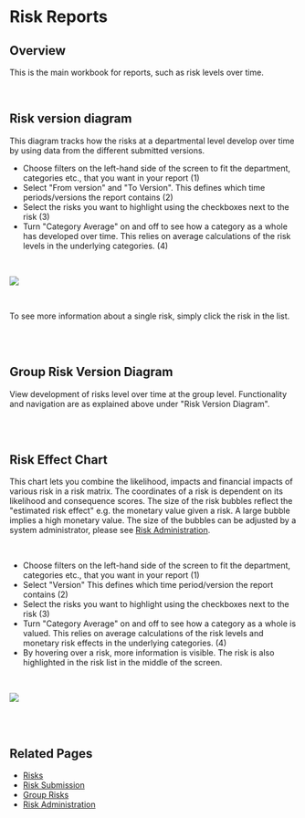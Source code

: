 # Risk Reports

## Overview

This is the main workbook for reports, such as risk levels over time.

<br/>

## Risk version diagram

This diagram tracks how the risks at a departmental level develop over time by using data from the different submitted versions.

- Choose filters on the left-hand side of the screen to fit the department, categories etc., that you want in your report (1)
- Select "From version" and "To Version". This defines which time periods/versions the report contains (2)
- Select the risks you want to highlight using the checkboxes next to the risk (3)
- Turn "Category Average" on and off to see how a category as a whole has developed over time. This relies on average calculations of the risk levels in the underlying categories. (4)

<br/>

![](https://profitbasedocs.blob.core.windows.net/riskimages/risk-reports-risklevels.png)

<br/>

To see more information about a single risk, simply click the risk in the list.

<br/>

<br/>

## Group Risk Version Diagram

View development of risks level over time at the group level. Functionality and navigation are as explained above under "Risk Version Diagram".

<br/>

<br/>

## Risk Effect Chart

This chart lets you combine the likelihood, impacts and financial impacts of various risk in a risk matrix. The coordinates of a risk is dependent on its likelihood and consequence scores. The size of the risk bubbles reflect the "estimated risk effect" e.g. the monetary value given a risk. A large bubble implies a high monetary value. The size of the bubbles can be adjusted by a system administrator, please see [Risk Administration](risk-admin.md).

<br/>

- Choose filters on the left-hand side of the screen to fit the department, categories etc., that you want in your report (1)
- Select "Version" This defines which time period/version the report contains (2)
- Select the risks you want to highlight using the checkboxes next to the risk (3)
- Turn "Category Average" on and off to see how a category as a whole is valued. This relies on average calculations of the risk levels and monetary risk effects in the underlying categories. (4)
- By hovering over a risk, more information is visible. The risk is also highlighted in the risk list in the middle of the screen.

<br/>

![](https://profitbasedocs.blob.core.windows.net/riskimages/risk-reports-riskeffect.png)

<br/>

<br/>

## Related Pages

- [Risks](risks.md)
- [Risk Submission](risk-submission.md)
- [Group Risks](group-risks.md)
- [Risk Administration](risk-admin.md)

<br/>
